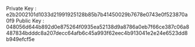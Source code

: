 Private Key :  e2b2002101d1033d21991925128b85b7b41450029b7678e0743e0f523870a0f9
Public Key :  048056d644b892d0e875264f0935ea52138d9a8786a0eb7f66ce387c06a8487834bdddc8a207decc64afb6c45a993f62eec4b913041e2e24e6523dd8b949efcf5e